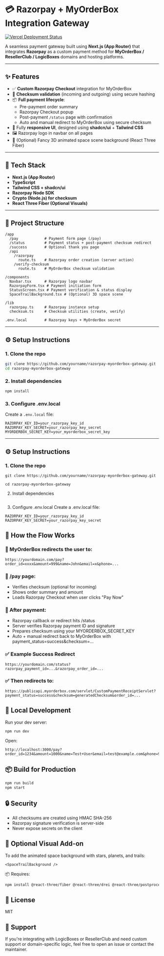 # 💳 Razorpay + MyOrderBox Integration Gateway

[![Vercel Deployment Status](https://vercel-badge.vercel.app/?app=razorpay-myorderbox-pgp)](https://razorpay-myorderbox-pgp.vercel.app)

A seamless payment gateway built using **Next.js (App Router)** that integrates **Razorpay** as a custom payment method for **MyOrderBox / ResellerClub / LogicBoxes** domains and hosting platforms.

---

## ✨ Features

- ✅ **Custom Razorpay Checkout** integration for MyOrderBox
- 🔐 **Checksum validation** (incoming and outgoing) using secure hashing
- 📦 **Full payment lifecycle**:
  - Pre-payment order summary
  - Razorpay Checkout popup
  - Post-payment `/status` page with confirmation
  - Auto and manual redirect to MyOrderBox using secure checksum
- 📱 Fully **responsive UI**, designed using **shadcn/ui** + **Tailwind CSS**
- 🖼️ Razorpay logo in navbar on all pages
- 💫 (Optional) Fancy 3D animated space scene background (React Three Fiber)

---

## 🧱 Tech Stack

- **Next.js (App Router)**
- **TypeScript**
- **Tailwind CSS + shadcn/ui**
- **Razorpay Node SDK**
- **Crypto (Node.js) for checksum**
- **React Three Fiber (Optional Visuals)**

---

## 📁 Project Structure

```
/app
  /pay            # Payment form page (/pay)
  /status         # Payment status + post-payment checksum redirect
  /success        # Optional thank you page
  /api
    /razorpay
      route.ts    # Razorpay order creation (server action)
    /verify-checksum
      route.ts    # MyOrderBox checksum validation

/components
  Navbar.tsx      # Razorpay logo navbar
  RazorpayForm.tsx # Payment initiation form
  StatusScreen.tsx # Payment verification & status display
  SpaceTrailBackground.tsx # (Optional) 3D space scene

/lib
  razorpay.ts     # Razorpay instance setup
  checksum.ts     # Checksum utilities (create, verify)

.env.local        # Razorpay keys + MyOrderBox secret
```

---

## ⚙️ Setup Instructions

### 1. Clone the repo

```bash
git clone https://github.com/yourname/razorpay-myorderbox-gateway.git
cd razorpay-myorderbox-gateway
```

### 2. Install dependencies

```bash
npm install
```

### 3. Configure .env.local

Create a `.env.local` file:

```env
RAZORPAY_KEY_ID=your_razorpay_key_id
RAZORPAY_KEY_SECRET=your_razorpay_key_secret
MYORDERBOX_SECRET_KEY=your_myorderbox_secret_key
```

---

## ⚙️ Setup Instructions

### 1. Clone the repo

```
git clone https://github.com/yourname/razorpay-myorderbox-gateway.git
```

```
cd razorpay-myorderbox-gateway
```

2. Install dependencies

```npm install

```

3. Configure .env.local
   Create a .env.local file:

```
RAZORPAY_KEY_ID=your_razorpay_key_id
RAZORPAY_KEY_SECRET=your_razorpay_key_secret
```

## 🧪 How the Flow Works

### 🔗 MyOrderBox redirects the user to:

```
https://yourdomain.com/pay?order_id=xxxx&amount=999&name=John&email=x&phone=...
```

### 🧾 /pay page:

- Verifies checksum (optional for incoming)
- Shows order summary and amount
- Loads Razorpay Checkout when user clicks "Pay Now"

### 💸 After payment:

- Razorpay callback or redirect hits /status
- Server verifies Razorpay payment ID and signature
- Prepares checksum using your MYORDERBOX_SECRET_KEY
- Auto + manual redirect back to MyOrderBox with payment_status=success&checksum=...

### ✅ Example Success Redirect

```
https://yourdomain.com/status?razorpay_payment_id=...&razorpay_order_id=...
```

### ✅ Then redirects to:

```
https://publicapi.myorderbox.com/servlet/CustomPaymentReceiptServlet?payment_status=success&checksum=generatedChecksum&order_id=...
```

## 🧪 Local Development

Run your dev server:

```bash
npm run dev
```

Open:

```
http://localhost:3000/pay?order_id=1234&amount=1000&name=Test+User&email=test@example.com&phone=9999999999
```

## 📦 Build for Production

```bash
npm run build
npm start
```

## 🔒 Security

- All checksums are created using HMAC SHA-256
- Razorpay signature verification is server-side
- Never expose secrets on the client

## 🎨 Optional Visual Add-on

To add the animated space background with stars, planets, and trails:

```tsx
<SpaceTrailBackground />
```

📦 Requires:

```bash
npm install @react-three/fiber @react-three/drei @react-three/postprocessing three
```

## 📄 License

MIT

## 🙋 Support

If you're integrating with LogicBoxes or ResellerClub and need custom support or domain-specific logic, feel free to open an issue or contact the maintainer.
